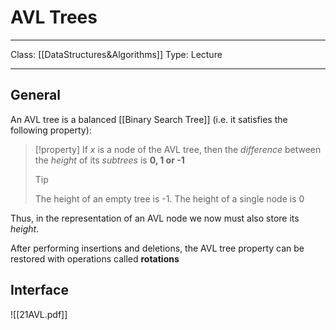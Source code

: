 # AVL Trees
___
Class: [[DataStructures&Algorithms]]
Type: Lecture
___

## General
An AVL tree is a balanced [[Binary Search Tree]] (i.e. it satisfies the following property):
>[!property]
>If $x$ is a node of the AVL tree, then the *difference* between the *height* of its *subtrees* is **0, 1 or -1**
>>[!tip]
>>The height of an empty tree is -1.
>>The height of a single node is 0

Thus, in the representation of an AVL node we now must also store its *height*.

After performing insertions and deletions, the AVL tree property can be restored with operations called **rotations** 

## Interface
![[21AVL.pdf]]
